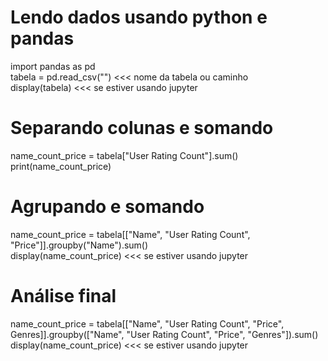 # Lendo dados usando python e pandas
import pandas as pd
<br>
tabela = pd.read_csv("") <<< nome da tabela ou caminho
<br>
display(tabela) <<< se estiver usando jupyter

# Separando colunas e somando
name_count_price = tabela["User Rating Count"].sum()
<br>
print(name_count_price)

# Agrupando e somando
name_count_price = tabela[["Name", "User Rating Count", "Price"]].groupby("Name").sum()
<br>
display(name_count_price) <<< se estiver usando jupyter

# Análise final 
name_count_price = tabela[["Name", "User Rating Count", "Price", Genres]].groupby(["Name", "User Rating Count", "Price", "Genres"]).sum()
<br>
display(name_count_price) <<< se estiver usando jupyter


